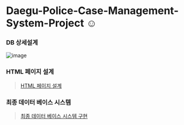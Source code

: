 # Daegu-Police-Case-Management-System-Project ☺

### DB 상세설계
![image](https://user-images.githubusercontent.com/87464750/210974967-baf07db1-1d8d-49b0-bada-5f954a8a3b0b.png)
### HTML 페이지 설계
> [HTML 페이지 설계](https://github.com/Yang-soeun/Daegu-Police-Case-Management-System-Project/files/10359195/html%2B.%2B.hwp.pdf)
### 최종 데이터 베이스 시스템
> [최종 데이터 베이스 시스템 구현](https://github.com/Yang-soeun/Daegu-Police-Case-Management-System-Project/files/10359203/ppt.pptx)
